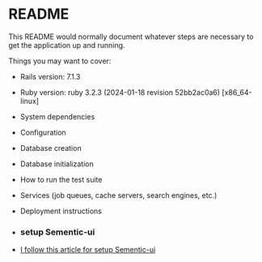 # README

This README would normally document whatever steps are necessary to get the
application up and running.

Things you may want to cover:

* Rails version: 7.1.3

* Ruby version: ruby 3.2.3 (2024-01-18 revision 52bb2ac0a6) [x86_64-linux]

* System dependencies

* Configuration

* Database creation

* Database initialization

* How to run the test suite

* Services (job queues, cache servers, search engines, etc.)

* Deployment instructions

* ### setup Sementic-ui
- [I follow this article for setup Sementic-ui](https://medium.com/@justicea83/adding-jquery-and-semantic-ui-to-a-rails-7-project-2a7469d4c95c)
